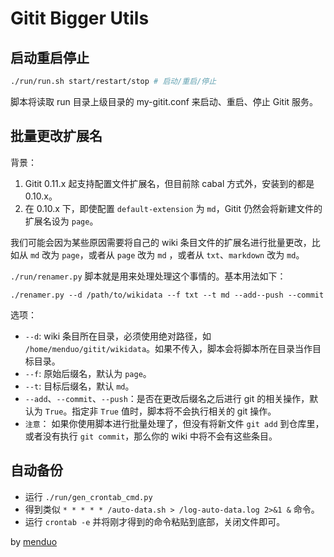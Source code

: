 # Gitit Bigger Utils
## 启动重启停止

```bash
./run/run.sh start/restart/stop # 启动/重启/停止
```

脚本将读取 run 目录上级目录的 my-gitit.conf 来启动、重启、停止 Gitit 服务。

## 批量更改扩展名

背景：

1. Gitit 0.11.x 起支持配置文件扩展名，但目前除 cabal 方式外，安装到的都是 0.10.x。
2. 在 0.10.x 下，即使配置 `default-extension` 为 `md`，Gitit 仍然会将新建文件的扩展名设为 `page`。

我们可能会因为某些原因需要将自己的 wiki 条目文件的扩展名进行批量更改，比如从 `md` 改为 `page`，或者从 `page` 改为 `md` ，或者从 `txt`、`markdown` 改为 `md`。

`./run/renamer.py` 脚本就是用来处理处理这个事情的。基本用法如下：

`./renamer.py --d /path/to/wikidata --f txt --t md --add--push --commit`

选项：

- `--d`: wiki 条目所在目录，必须使用绝对路径，如 `/home/menduo/gitit/wikidata`。如果不传入，脚本会将脚本所在目录当作目标目录。
- `--f`: 原始后缀名，默认为 `page`。
- `--t`: 目标后缀名，默认 `md`。
- `--add`、`--commit`、`--push`：是否在更改后缀名之后进行 git 的相关操作，默认为 `True`。指定非 `True` 值时，脚本将不会执行相关的 git 操作。
- `注意`： 如果你使用脚本进行批量处理了，但没有将新文件 `git add` 到仓库里，或者没有执行 `git commit`，那么你的 wiki 中将不会有这些条目。


## 自动备份
- 运行 `./run/gen_crontab_cmd.py`
- 得到类似 `* * * * * /auto-data.sh > /log-auto-data.log 2>&1 &` 命令。
- 运行 `crontab -e` 并将刚才得到的命令粘贴到底部，关闭文件即可。

by [menduo](https://github.com/menduo/gitit-bigger)